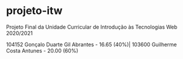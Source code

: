 # projeto-itw
Projeto Final da Unidade Curricular de Introdução às Tecnologias Web 2020/2021

104152 Gonçalo Duarte Gil Abrantes - 16.65 (40%)|
103600 Guilherme Costa Antunes - 20.00 (60%)
